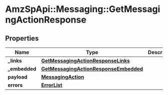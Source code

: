 # AmzSpApi::Messaging::GetMessagingActionResponse

## Properties
Name | Type | Description | Notes
------------ | ------------- | ------------- | -------------
**_links** | [**GetMessagingActionResponseLinks**](GetMessagingActionResponseLinks.md) |  | [optional] 
**_embedded** | [**GetMessagingActionResponseEmbedded**](GetMessagingActionResponseEmbedded.md) |  | [optional] 
**payload** | [**MessagingAction**](MessagingAction.md) |  | [optional] 
**errors** | [**ErrorList**](ErrorList.md) |  | [optional] 

